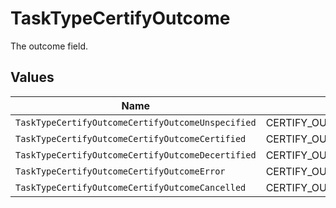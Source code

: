 # TaskTypeCertifyOutcome

The outcome field.


## Values

| Name                                              | Value                                             |
| ------------------------------------------------- | ------------------------------------------------- |
| `TaskTypeCertifyOutcomeCertifyOutcomeUnspecified` | CERTIFY_OUTCOME_UNSPECIFIED                       |
| `TaskTypeCertifyOutcomeCertifyOutcomeCertified`   | CERTIFY_OUTCOME_CERTIFIED                         |
| `TaskTypeCertifyOutcomeCertifyOutcomeDecertified` | CERTIFY_OUTCOME_DECERTIFIED                       |
| `TaskTypeCertifyOutcomeCertifyOutcomeError`       | CERTIFY_OUTCOME_ERROR                             |
| `TaskTypeCertifyOutcomeCertifyOutcomeCancelled`   | CERTIFY_OUTCOME_CANCELLED                         |